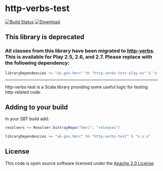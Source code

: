 http-verbs-test
===============

[![Build Status](https://travis-ci.org/hmrc/http-verbs-test.svg)](https://travis-ci.org/hmrc/http-verbs-test) [ ![Download](https://api.bintray.com/packages/hmrc/releases/http-verbs-test/images/download.svg) ](https://bintray.com/hmrc/releases/http-verbs-test/_latestVersion)

## This library is deprecated
### All classes from this library have been migrated to [http-verbs](https://github.com/hmrc/http-verbs). This is available for Play 2.5, 2.6, and 2.7. Please replace with the following dependency:
```scala
libraryDependencies += "uk.gov.hmrc" %% "http-verbs-test-play-xx" % "x.x.x"
```
---------------

http-verbs-test is a Scala library providing some useful logic for testing http-related code.

## Adding to your build

In your SBT build add:

```scala
resolvers += Resolver.bintrayRepo("hmrc", "releases")

libraryDependencies += "uk.gov.hmrc" %% "http-verbs-test" % "x.x.x"
```

## License ##
 
This code is open source software licensed under the [Apache 2.0 License]("http://www.apache.org/licenses/LICENSE-2.0.html").
